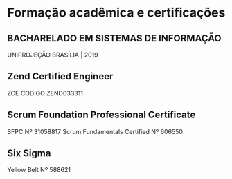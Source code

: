 # Formação acadêmica e certificações

## BACHARELADO EM SISTEMAS DE INFORMAÇÃO

UNIPROJEÇÃO
BRASÍLIA | 2019

## Zend Certified Engineer
ZCE CODIGO ZEND033311
## Scrum Foundation Professional Certificate
SFPC Nº 31058817
Scrum Fundamentals Certified Nº 606550

## Six Sigma
Yellow Belt Nº 588621



